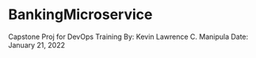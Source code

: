 # BankingMicroservice
Capstone Proj for DevOps Training
By: Kevin Lawrence C. Manipula
Date: January 21, 2022
